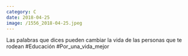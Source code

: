 ```yaml
--- 
category: C 
date: 2018-04-25 
image: /1556_2018-04-25.jpeg 
--- 
```


Las palabras que dices pueden cambiar la vida de las personas que te rodean #Educación #Por_una_vida_mejor
